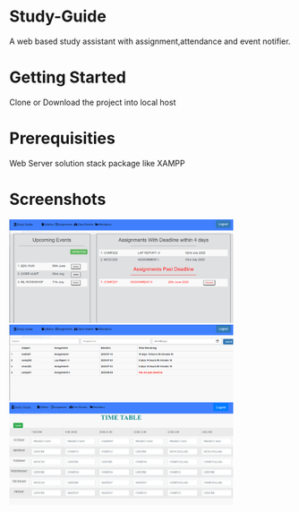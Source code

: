# Study-Guide
A web based study assistant with assignment,attendance and event notifier. 
# Getting Started
Clone or Download the project into local host 
# Prerequisities 
Web Server solution stack package like XAMPP

# Screenshots
<div align="left">
    <img src="/Study_Guide/screenshots/ss1.PNG" width="400px"</img> 
</div>
<div align="left">
    <img src="/Study_Guide/screenshots/ss2.PNG" width="400px"</img> 
</div>
<div align="left">
    <img src="/Study_Guide/screenshots/ss3.PNG" width="400px"</img> 
    
</div>
